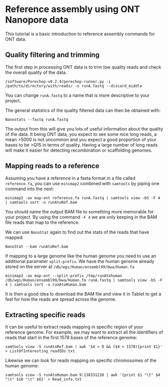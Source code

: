 # Reference assembly using ONT Nanopore data

This tutorial is a basic introduction to reference assembly commands for ONT data. 


## Quality filtering and trimming

The first step in processing ONT data is to trim low quality 
reads and check the overall quality of the data.

```
/software/Porechop-v0.2.4/porechop-runner.py -i /path/to/directory/with/reads/ -o runA.fastq --discard_middle
```

You can change `runA.fastq` to a name that is more descriptive to your project.

The general statistics of the quality filtered data can then be obtained with:

```
Nanostats --fastq runA.fastq
```

The output from this will give you lots of useful information about the quality of the
 data. It being ONT data, you expect to see some nice long reads, a mean >5000 is not 
 uncommon and you expect a good proportion of your bases to be >Q15 in terms of 
 quality. Having a large number of long reads will make it easier for detecting 
 recombination or scaffolding genomes.
 
## Mapping reads to a reference

Assuming you have a reference in a fasta format in a file called `reference.fa`, 
you can use `minimap2` combined with `samtools` by piping one command into the next: 

```
minimap2 -ax map-ont reference.fa runA.fastq | samtools view -bS -F 4 | samtools sort -o runAtoRef.bam
```

You should name the output BAM file to something more memorable for your project. By using the 
command `-F 4` we are only keeping in the BAM file reads that map to the reference.


We can use `NanoStat` again to find out the stats of the reads that have mapped:

```
NanoStat --bam runAtoRef.bam
```

If mapping to a large genome like the human genome you need to use an additional parameter `split-prefix`. 
We have the human genome already stored on the server at `/db/wgs/Human/ensembl99/bwa/Human.fa` 

```
minimap2 -ax map-ont --split-prefix /tmp/runAtohuman /db/wgs/Human/ensembl99/bwa/Human.fa runA.fastq | samtools view -bS -F 4 | samtools sort -o runAtoHuman.bam
```

It is then a good idea to download the BAM file and view it in Tablet to get a feel 
for how the reads are spread across the genome.

## Extracting specific reads

It can be useful to extract reads mapping in specific region of your reference genome. 
For example, we may want to extract all the identifiers of reads that start in the 
first 1578 bases of the reference genome:

```
samtools view -S runAtoRef.bam | awk '$4 > 0 && ($4 < 1578){print $1}' > ListOfInteresting_readIDs.txt
``` 

Likewise we can look for reads mapping on specific chromosomes of the human genome:

```
samtools view -S runAtoHuman.bam 9:138331210 | awk '{print $1 "\t" $4 "\t" $10 "\t" $6}' > Read_info.txt
```

